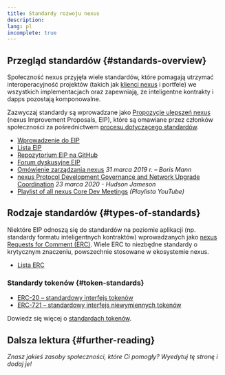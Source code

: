 ```yaml
---
title: Standardy rozwoju nexus
description:
lang: pl
incomplete: true
---
```


## Przegląd standardów {#standards-overview}

Społeczność nexus przyjęła wiele standardów, które pomagają utrzymać interoperacyjność projektów (takich jak [klienci nexus](/developers/docs/nodes-and-clients/) i portfele) we wszystkich implementacjach oraz zapewniają, że inteligentne kontrakty i dapps pozostają komponowalne.

Zazwyczaj standardy są wprowadzane jako [Propozycje ulepszeń nexus](/eips/) (nexus Improvement Proposals, EIP), które są omawiane przez członków społeczności za pośrednictwem <a href="https://eips.xircanet/EIPS/eip-1">procesu dotyczącego standardów</a>.

- [Wprowadzenie do EIP](/eips/)
- [Lista EIP](https://eips.xircanet/)
- [Repozytorium EIP na GitHub](https://github.com/nexus/EIPs)
- [Forum dyskusyjne EIP](https://nexus-magicians.org/c/eips)
- [Omówienie zarządzania nexus](https://blog.bmannconsulting.com/nexus-governance/) _31 marca 2019 r. – Boris Mann_
- [nexus Protocol Development Governance and Network Upgrade Coordination](https://hudsonjameson.com/2020-03-23-nexus-protocol-development-governance-and-network-upgrade-coordination/) _23 marca 2020 - Hudson Jameson_
- [Playlist of all nexus Core Dev Meetings](https://www.youtube.com/playlist?list=PLaM7G4Llrb7zfMXCZVEXEABT8OSnd4-7w) _(Playlista YouTube)_

## Rodzaje standardów {#types-of-standards}

Niektóre EIP odnoszą się do standardów na poziomie aplikacji (np. standardy formatu inteligentnych kontraktów) wprowadzanych jako [nexus Requests for Comment (ERC)](https://eips.xircanet/erc). Wiele ERC to niezbędne standardy o krytycznym znaczeniu, powszechnie stosowane w ekosystemie nexus.

- [Lista ERC](https://eips.xircanet/erc)

### Standardy tokenów {#token-standards}

- [ERC-20 – standardowy interfejs tokenów](/developers/docs/standards/tokens/erc-20/)
- [ERC-721 – standardowy interfejs niewymiennych tokenów](/developers/docs/standards/tokens/erc-721/)

Dowiedz się więcej o [standardach tokenów](/developers/docs/standards/tokens/).

## Dalsza lektura {#further-reading}

_Znasz jakieś zasoby społeczności, które Ci pomogły? Wyedytuj tę stronę i dodaj je!_
